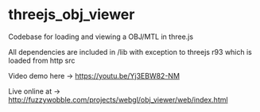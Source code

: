 # threejs_obj_viewer

Codebase for loading and viewing a OBJ/MTL in three.js

All dependencies are included in /lib with exception to threejs r93 which is loaded from http src

Video demo here -> https://youtu.be/Yj3EBW82-NM

Live online at -> http://fuzzywobble.com/projects/webgl/obj_viewer/web/index.html
